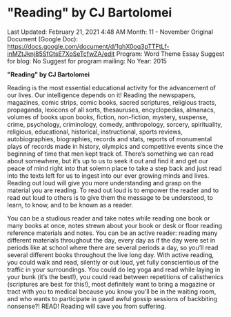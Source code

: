 # "Reading" by CJ Bartolomei

Last Updated: February 21, 2021 4:48 AM
Month: 11 - November
Original Document (Google Doc): https://docs.google.com/document/d/1ghX0oq3pTTFtLf-inMZtJknj85SfGtsE7XoSeTcfwZA/edit
Program: Word Theme Essay
Suggest for blog: No
Suggest for program mailing: No
Year: 2015

**"Reading" by CJ Bartolomei**

Reading is the most essential educational activity for the advancement of our lives. Our intelligence depends on it! Reading the newspapers, magazines, comic strips, comic books, sacred scriptures, religious tracts, propaganda, lexicons of all sorts, thesauruses, encyclopedias, almanacs, volumes of books upon books, fiction, non-fiction, mystery, suspense, crime, psychology, criminology, comedy, anthropology, sorcery, spirituality, religious, educational, historical, instructional, sports reviews, autobiographies, biographies, records and stats, reports of monumental plays of records made in history, olympics and competitive events since the beginning of time that men kept track of. There’s something we can read about somewhere, but it’s up to us to seek it out and find it and get our peace of mind right into that solemn place to take a step back and just read into the texts left for us to ingest into our ever growing minds and lives. Reading out loud will give you more understanding and grasp on the material you are reading. To read out loud is to empower the reader and to read out loud to others is to give them the message to be understood, to learn, to know, and to be known as a reader.

You can be a studious reader and take notes while reading one book or many books at once, notes strewn about your book or desk or floor reading reference materials and notes. You can be an active reader: reading many different materials throughout the day, every day as if the day were set in periods like at school where there are several periods a day, so you’ll read several different books throughout the live long day. With active reading, you could walk and read, silently or out loud, yet fully conscientious of the traffic in your surroundings. You could do leg yoga and read while laying in your bunk (it’s the best!), you could read between repetitions of calisthenics (scriptures are best for this!), most definitely want to bring a magazine or tract with you to medical because you know you’ll be in the waiting room, and who wants to participate in gawd awful gossip sessions of backbiting nonsense?! READ! Reading will save you from suffering.